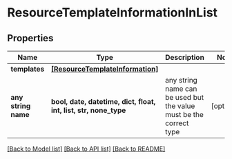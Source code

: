 # ResourceTemplateInformationInList


## Properties
Name | Type | Description | Notes
------------ | ------------- | ------------- | -------------
**templates** | [**[ResourceTemplateInformation]**](ResourceTemplateInformation.md) |  | 
**any string name** | **bool, date, datetime, dict, float, int, list, str, none_type** | any string name can be used but the value must be the correct type | [optional]

[[Back to Model list]](../README.md#documentation-for-models) [[Back to API list]](../README.md#documentation-for-api-endpoints) [[Back to README]](../README.md)


